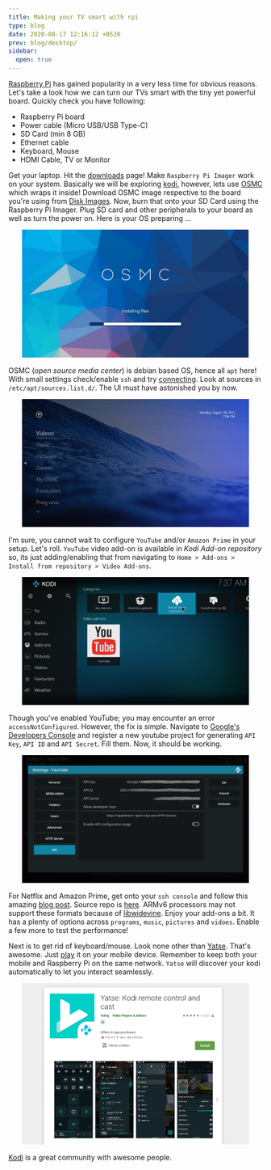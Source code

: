 ```yaml
---
title: Making your TV smart with rpi
type: blog
date: 2020-08-17 12:16:12 +0530
prev: blog/desktop/
sidebar:
  open: true
---
```


[Raspberry Pi](https://www.raspberrypi.org/) has gained popularity in a very less time for obvious reasons. Let's take a look how we can turn our TVs smart with the tiny yet powerful board. Quickly check you have following:

* Raspberry Pi board
* Power cable (Micro USB/USB Type-C)
* SD Card (min 8 GB)
* Ethernet cable
* Keyboard, Mouse
* HDMI Cable, TV or Monitor

Get your laptop. Hit the [downloads](https://www.raspberrypi.org/downloads/) page! Make `Raspberry Pi Imager` work on your system. Basically we will be exploring [kodi](https://kodi.tv/), however, lets use [OSMC](https://osmc.tv/) which wraps it inside! Download OSMC image respective to the board you're using from [Disk Images](https://osmc.tv/download/). Now, burn that onto your SD Card using the Raspberry Pi Imager. Plug SD card and other peripherals to your board as well as turn the power on. Here is your OS preparing ...

<center>
    <img alt="" src="https://github.com/sdp5/sdp5.github.io-jekyll/blob/source/source/images/kodi/osmc-boot.jpg?raw=true" width="450"/>
</center>

OSMC (*open source media center*) is debian based OS, hence all `apt` here!<br/>With small settings check/enable `ssh` and try [connecting](https://osmc.tv/wiki/general/accessing-the-command-line/). Look at sources in `/etc/apt/sources.list.d/`. The UI must have astonished you by now.

<center>
    <img alt="" src="https://github.com/sdp5/sdp5.github.io-jekyll/blob/source/source/images/kodi/osmc-menu.jpeg?raw=true" width="450"/>
</center>

I'm sure, you cannot wait to configure `YouTube` and/or `Amazon Prime` in your setup. Let's roll. `YouTube` video add-on is available in *Kodi Add-on repository* so, its just adding/enabling that from navigating to `Home > Add-ons > Install from repository > Video Add-ons`.

<center>
    <img alt="" src="https://github.com/sdp5/sdp5.github.io-jekyll/blob/source/source/images/kodi/youtube-install.png?raw=true" width="450"/>
</center>

Though you've enabled YouTube; you may encounter an error `accessNotConfigured`. However, the fix is simple. Navigate to [Google's Developers Console](https://console.developers.google.com/) and register a new youtube project for generating `API Key`, `API ID` and `API Secret`. Fill them. Now, it should be working.

<center>
    <img alt="" src="https://github.com/sdp5/sdp5.github.io-jekyll/blob/source/source/images/kodi/youtube-api.png?raw=true" width="450"/>
</center>

For Netflix and Amazon Prime, get onto your `ssh console` and follow this amazing [blog post](https://makingstuffwork.net/technology/install-netflix-amazon-prime-video-plex-raspberry-pi-kodi-osmc/). Source repo is [here](https://github.com/Sandmann79/xbmc). ARMv6 processors may not support these formats because of [libwidevine](https://github.com/emilsvennesson/script.module.inputstreamhelper/issues/23). Enjoy your add-ons a bit. It has a plenty of options across `programs`, `music`, `pictures` and `vidoes`. Enable a few more to test the performance!

Next is to get rid of keyboard/mouse. Look none other than [Yatse](https://yatse.tv/). That's awesome. Just [play](https://play.google.com/store/apps/details?id=org.leetzone.android.yatsewidgetfree&hl=en_IN) it on your mobile device. Remember to keep both your mobile and Raspberry Pi on the same network. `Yatse` will discover your kodi automatically to let you interact seamlessly.

<center>
    <img alt="" src="https://github.com/sdp5/sdp5.github.io-jekyll/blob/source/source/images/kodi/yaste.png?raw=true" width="450"/>
</center>

[Kodi](https://github.com/xbmc) is a great community with awesome people.
